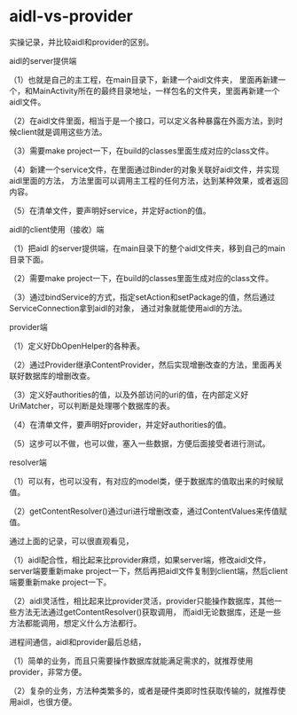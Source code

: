 # aidl-vs-provider

实操记录，并比较aidl和provider的区别。


aidl的server提供端

（1）也就是自己的主工程，在main目录下，新建一个aidl文件夹，
里面再新建一个，和MainActivity所在的最终目录地址，一样包名的文件夹，里面再新建一个aidl文件。

（2）在aidl文件里面，相当于是一个接口，可以定义各种暴露在外面方法，到时候client就是调用这些方法。

（3）需要make project一下，在build的classes里面生成对应的class文件。

（4）新建一个service文件，在里面通过Binder的对象关联好aidl文件，并实现aidl里面的方法，
方法里面可以调用主工程的任何方法，达到某种效果，或者返回内容。

（5）在清单文件，要声明好service，并定好action的值。


aidl的client使用（接收）端

（1）把aidl
的server提供端，在main目录下的整个aidl文件夹，移到自己的main目录下面。

（2）需要make project一下，在build的classes里面生成对应的class文件。

（3）通过bindService的方式，指定setAction和setPackage的值，然后通过ServiceConnection拿到aidl的对象，
通过对象就能使用aidl的方法。


provider端

（1）定义好DbOpenHelper的各种表。

（2）通过Provider继承ContentProvider，然后实现增删改查的方法，里面再关联好数据库的增删改查。

（3）定义好authorities的值，以及外部访问的uri的值，在内部定义好UriMatcher，可以判断是处理哪个数据库的表。

（4）在清单文件，要声明好provider，并定好authorities的值。

（5）这步可以不做，也可以做，塞入一些数据，方便后面接受者进行测试。


resolver端

（1）可以有，也可以没有，有对应的model类，便于数据库的值取出来的时候赋值。

（2）getContentResolver()通过uri进行增删改查，通过ContentValues来传值赋值。


通过上面的记录，可以很直观看见，

（1）aidl配合性，相比起来比provider麻烦，如果server端，修改aidl文件，
server端要重新make project一下，然后再把aidl文件复制到client端，然后client端要重新make project一下。

（2）aidl灵活性，相比起来比provider灵活，provider只能操作数据库，其他一些方法无法通过getContentResolver()获取调用，
而aidl无论数据库，还是一些方法都能调用，想定义什么方法都行。


进程间通信，aidl和provider最后总结，

（1）简单的业务，而且只需要操作数据库就能满足需求的，就推荐使用provider，非常方便。

（2）复杂的业务，方法种类繁多的，或者是硬件类即时性获取传输的，就推荐使用aidl，也很方便。

